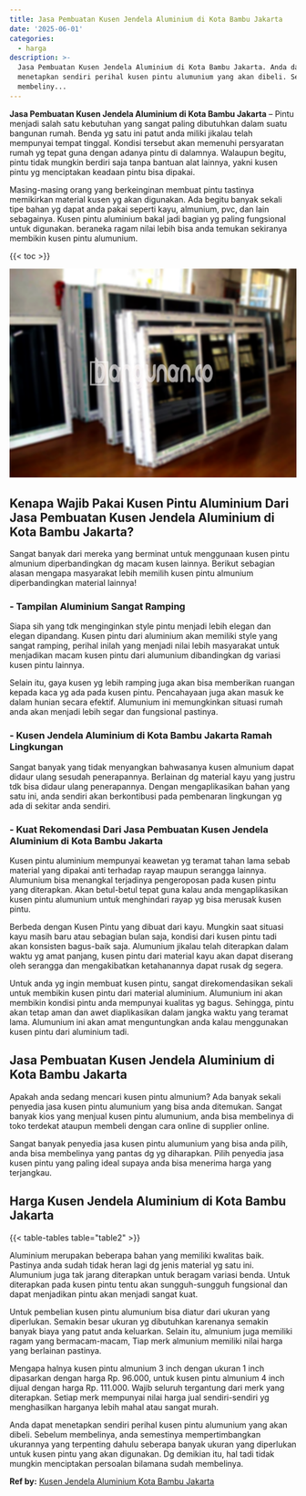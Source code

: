 ```yaml
---
title: Jasa Pembuatan Kusen Jendela Aluminium di Kota Bambu Jakarta
date: '2025-06-01'
categories:
  - harga
description: >-
  Jasa Pembuatan Kusen Jendela Aluminium di Kota Bambu Jakarta. Anda dapat
  menetapkan sendiri perihal kusen pintu alumunium yang akan dibeli. Sebelum
  membeliny...
---
```


**Jasa Pembuatan Kusen Jendela Aluminium di Kota Bambu Jakarta** – Pintu menjadi salah satu kebutuhan yang sangat paling dibutuhkan dalam suatu bangunan rumah. Benda yg satu ini patut anda miliki jikalau telah mempunyai tempat tinggal. Kondisi tersebut akan memenuhi persyaratan rumah yg tepat guna dengan adanya pintu di dalamnya. Walaupun begitu, pintu tidak mungkin berdiri saja tanpa bantuan alat lainnya, yakni kusen pintu yg menciptakan keadaan pintu bisa dipakai.

Masing-masing orang yang berkeinginan membuat pintu tastinya memikirkan material kusen yg akan digunakan. Ada begitu banyak sekali tipe bahan yg dapat anda pakai seperti kayu, almunium, pvc, dan lain sebagainya. Kusen pintu aluminium bakal jadi bagian yg paling fungsional untuk digunakan. beraneka ragam nilai lebih bisa anda temukan sekiranya membikin kusen pintu alumunium.

{{< toc >}}

![Jasa Pembuatan Kusen Jendela Aluminium di Kota Bambu Jakarta](/images/harga-kusen-jendela-alumunium-25.png)

## Kenapa Wajib Pakai Kusen Pintu Aluminium Dari Jasa Pembuatan Kusen Jendela Aluminium di Kota Bambu Jakarta?

Sangat banyak dari mereka yang berminat untuk menggunaan kusen pintu almunium diperbandingkan dg macam kusen lainnya. Berikut sebagian alasan mengapa masyarakat lebih memilih kusen pintu almunium diperbandingkan material lainnya!

### \- Tampilan Aluminium Sangat Ramping

Siapa sih yang tdk menginginkan style pintu menjadi lebih elegan dan elegan dipandang. Kusen pintu dari aluminium akan memiliki style yang sangat ramping, perihal inilah yang menjadi nilai lebih masyarakat untuk menjadikan macam kusen pintu dari alumunium dibandingkan dg variasi kusen pintu lainnya.

Selain itu, gaya kusen yg lebih ramping juga akan bisa memberikan ruangan kepada kaca yg ada pada kusen pintu. Pencahayaan juga akan masuk ke dalam hunian secara efektif. Alumunium ini memungkinkan situasi rumah anda akan menjadi lebih segar dan fungsional pastinya.

### \- Kusen Jendela Aluminium di Kota Bambu Jakarta Ramah Lingkungan

Sangat banyak yang tidak menyangkan bahwasanya kusen almunium dapat didaur ulang sesudah penerapannya. Berlainan dg material kayu yang justru tdk bisa didaur ulang penerapannya. Dengan mengaplikasikan bahan yang satu ini, anda sendiri akan berkontibusi pada pembenaran lingkungan yg ada di sekitar anda sendiri.

### \- Kuat Rekomendasi Dari Jasa Pembuatan Kusen Jendela Aluminium di Kota Bambu Jakarta

Kusen pintu aluminium mempunyai keawetan yg teramat tahan lama sebab material yang dipakai anti terhadap rayap maupun serangga lainnya. Alumunium bisa menangkal terjadinya pengeroposan pada kusen pintu yang diterapkan. Akan betul-betul tepat guna kalau anda mengaplikasikan kusen pintu alumunium untuk menghindari rayap yg bisa merusak kusen pintu.

Berbeda dengan Kusen Pintu yang dibuat dari kayu. Mungkin saat situasi kayu masih baru atau sebagian bulan saja, kondisi dari kusen pintu tadi akan konsisten bagus-baik saja. Alumunium jikalau telah diterapkan dalam waktu yg amat panjang, kusen pintu dari material kayu akan dapat diserang oleh serangga dan mengakibatkan ketahanannya dapat rusak dg segera.

Untuk anda yg ingin membuat kusen pintu, sangat direkomendasikan sekali untuk membikin kusen pintu dari material aluminium. Alumunium ini akan membikin kondisi pintu anda mempunyai kualitas yg bagus. Sehingga, pintu akan tetap aman dan awet diaplikasikan dalam jangka waktu yang teramat lama. Alumunium ini akan amat menguntungkan anda kalau menggunakan kusen pintu dari aluminium tadi.

## Jasa Pembuatan Kusen Jendela Aluminium di Kota Bambu Jakarta

Apakah anda sedang mencari kusen pintu almunium? Ada banyak sekali penyedia jasa kusen pintu alumunium yang bisa anda ditemukan. Sangat banyak kios yang menjual kusen pintu alumunium, anda bisa membelinya di toko terdekat ataupun membeli dengan cara online di supplier online.

Sangat banyak penyedia jasa kusen pintu alumunium yang bisa anda pilih, anda bisa membelinya yang pantas dg yg diharapkan. Pilih penyedia jasa kusen pintu yang paling ideal supaya anda bisa menerima harga yang terjangkau.

## Harga Kusen Jendela Aluminium di Kota Bambu Jakarta

{{< table-tables table="table2" >}}

Aluminium merupakan beberapa bahan yang memiliki kwalitas baik. Pastinya anda sudah tidak heran lagi dg jenis material yg satu ini. Alumunium juga tak jarang diterapkan untuk beragam variasi benda. Untuk diterapkan pada kusen pintu tentu akan sungguh-sungguh fungsional dan dapat menjadikan pintu akan menjadi sangat kuat.

Untuk pembelian kusen pintu alumunium bisa diatur dari ukuran yang diperlukan. Semakin besar ukuran yg dibutuhkan karenanya semakin banyak biaya yang patut anda keluarkan. Selain itu, almunium juga memiliki ragam yang bermacam-macam, Tiap merk almunium memiliki nilai harga yang berlainan pastinya.

Mengapa halnya kusen pintu almunium 3 inch dengan ukuran 1 inch dipasarkan dengan harga Rp. 96.000, untuk kusen pintu almunium 4 inch dijual dengan harga Rp. 111.000. Wajib seluruh tergantung dari merk yang diterapkan. Setiap merk mempunyai nilai harga jual sendiri-sendiri yg menghasilkan harganya lebih mahal atau sangat murah.

Anda dapat menetapkan sendiri perihal kusen pintu alumunium yang akan dibeli. Sebelum membelinya, anda semestinya mempertimbangkan ukurannya yang terpenting dahulu seberapa banyak ukuran yang diperlukan untuk kusen pintu yang akan digunakan. Dg demikian itu, hal tadi tidak mungkin menciptakan persoalan bilamana sudah membelinya.

**Ref by:** [Kusen Jendela Aluminium Kota Bambu Jakarta](https://id.wikipedia.org/wiki/Kusen)
